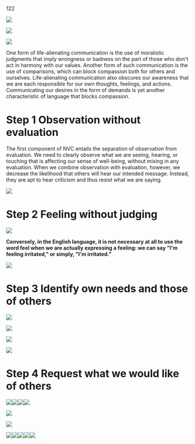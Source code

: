 122

![](C:\Users\Dirk\Desktop\test\docs\Personal_Development\media_Non_violent_communications/media/image1.png)

![](C:\Users\Dirk\Desktop\test\docs\Personal_Development\media_Non_violent_communications/media/image2.png)

![](C:\Users\Dirk\Desktop\test\docs\Personal_Development\media_Non_violent_communications/media/image3.png)

One form of life-alienating communication is the use of moralistic
judgments that imply wrongness or badness on the part of those who don't
act in harmony with our values. Another form of such communication is
the use of comparisons, which can block compassion both for others and
ourselves. Life-alienating communication also obscures our awareness
that we are each responsible for our own thoughts, feelings, and
actions. Communicating our desires in the form of demands is yet another
characteristic of language that blocks compassion.

Step 1 Observation without evaluation
=====================================

The first component of NVC entails the separation of observation from
evaluation. We need to clearly observe what we are seeing, hearing, or
touching that is affecting our sense of well-being, without mixing in
any evaluation. When we combine observation with evaluation, however, we
decrease the likelihood that others will hear our intended message.
Instead, they are apt to hear criticism and thus resist what we are
saying.

![](C:\Users\Dirk\Desktop\test\docs\Personal_Development\media_Non_violent_communications/media/image4.png)

Step 2 Feeling without judging
==============================

![](C:\Users\Dirk\Desktop\test\docs\Personal_Development\media_Non_violent_communications/media/image5.png)

**Conversely, in the English language, it is not necessary at all to use
the word feel when we are actually expressing a feeling: we can say "I'm
feeling irritated," or simply, "I'm irritated."**

![](C:\Users\Dirk\Desktop\test\docs\Personal_Development\media_Non_violent_communications/media/image6.png)

Step 3 Identify own needs and those of others
=============================================

![](C:\Users\Dirk\Desktop\test\docs\Personal_Development\media_Non_violent_communications/media/image7.png)

![](C:\Users\Dirk\Desktop\test\docs\Personal_Development\media_Non_violent_communications/media/image8.png)

![](C:\Users\Dirk\Desktop\test\docs\Personal_Development\media_Non_violent_communications/media/image9.png)

![](C:\Users\Dirk\Desktop\test\docs\Personal_Development\media_Non_violent_communications/media/image10.png)

Step 4 Request what we would like of others
===========================================

![](C:\Users\Dirk\Desktop\test\docs\Personal_Development\media_Non_violent_communications/media/image11.png)![](C:\Users\Dirk\Desktop\test\docs\Personal_Development\media_Non_violent_communications/media/image12.png)![](C:\Users\Dirk\Desktop\test\docs\Personal_Development\media_Non_violent_communications/media/image13.png)![](C:\Users\Dirk\Desktop\test\docs\Personal_Development\media_Non_violent_communications/media/image14.png)

![](C:\Users\Dirk\Desktop\test\docs\Personal_Development\media_Non_violent_communications/media/image15.png)

![](C:\Users\Dirk\Desktop\test\docs\Personal_Development\media_Non_violent_communications/media/image16.png)

![](C:\Users\Dirk\Desktop\test\docs\Personal_Development\media_Non_violent_communications/media/image17.png)![](C:\Users\Dirk\Desktop\test\docs\Personal_Development\media_Non_violent_communications/media/image18.png)![](C:\Users\Dirk\Desktop\test\docs\Personal_Development\media_Non_violent_communications/media/image19.png)![](C:\Users\Dirk\Desktop\test\docs\Personal_Development\media_Non_violent_communications/media/image20.png)![](C:\Users\Dirk\Desktop\test\docs\Personal_Development\media_Non_violent_communications/media/image21.png)
